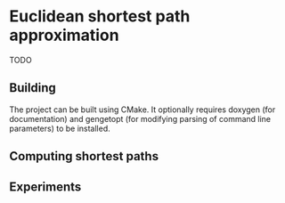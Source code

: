 # Euclidean shortest path approximation

TODO

## Building
The project can be built using CMake.
It optionally requires doxygen (for documentation) and gengetopt (for modifying parsing of command line parameters) to be installed.


## Computing shortest paths

## Experiments


